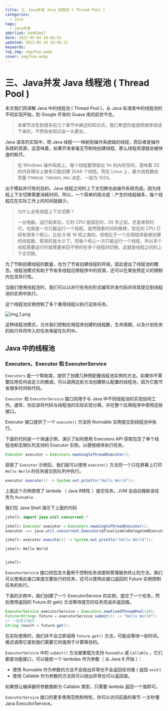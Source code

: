 ```yaml
---
title: 三、Java并发 Java 线程池 ( Thread Pool )
categories:
  - Java
tags:
  - Java并发
abbrlink: bd483eb7
date: 2022-05-04 18:46:53
updated: 2022-05-18 18:46:12
keywords:
top_img: img/hzw.webp
cover: img/hzw.webp
---
```


# 三、Java并发 Java 线程池 ( Thread Pool ) 

本文我们将讲解 Java 中的线程池 ( Thread Pool )，从 Java 标准库中的线程池的不同实现开始，到 Google 开发的 Guava 库的前世今生。

> 本章节涉及到很多前几个章节中阐述的知识点。我们希望你是按照顺序阅读下来的，不然有些知识会一头雾水。

Java 语言的实现中，把 Java 线程一一映射到操作系统级的线程，而后者是操作系统的资源，这意味着，如果开发者毫无节制地创建线程，那么线程资源就会被快速的耗尽。

> 在 Windows 操作系统上，每个线程要预留出 1m 的内存空间，意味着 2G 的内存理论上做多只能创建 2048 个线程。而在 Linux 上，最大线程数由常量 `PTHREAD_THREADS_MAX` 决定，一般为 1024。

出于模拟并行性的目的，Java 线程之间的上下文切换也由操作系统完成。因为线程上下文切换需要消耗时间，所以，一个简单的观点是：产生的线程越多，每个线程花在实际工作上的时间就越少。

> 为什么会有线程上下文切换？
>
> 一台电脑，运行起来后，它的 CPU 是固定的，05 年之前，还是单核时代，也就是一次只能运行一个线程，虽然随着时间的推移，现在的 CPU 已经有很多个核心，比如 8 核 16 核之类的。但相比于一个应用程序能够创建的线程数，那真的是太少了。而每个核心一次只能运行一个线程，所以多个线程需要运行时就需要来回不停的在多个线程间切换，这就是线程之间的上下文切换。

为了节制创建线程的数量，也为了节省创建线程的开销，因此提出了线程池的概念。线程池模式有助于节省多线程应用程序中的资源，还可以在某些预定义的限制内包含并行性。

当我们使用线程池时，我们可以以并行任务的形式编写并发代码并将其提交到线程池的实例中执行。

这个线程池实例控制了多个重用线程以执行这些任务。

![img_1.png](https://s3.bmp.ovh/imgs/2022/05/04/4e8bcdf1df3e7006.png)

这种线程池模式，允许我们控制应用程序创建的线程数，生命周期，以及计划任务的执行并将传入的任务保留在队列中。

## Java 中的线程池

### Executors、Executor 和 ExecutorService

`Executors` 是一个帮助类，提供了创建几种预配置线程池实例的方法。如果你不需要应用任何自定义的微调，可以调用这些方法创建默认配置的线程池，因为它能节省很多时间和代码。

`Executor` 和 `ExecutorService` 接口则用于与 Java 中不同线程池的实现协同工作。通常，你应该将代码与线程池的实际实现分离，并在整个应用程序中使用这些接口。

Executor 接口提供了一个 `execute()` 方法将 Runnable 实例提交到线程池中执行。

下面的代码是一个快速示例，演示了如何使用 Executors API 获取包含了单个线程池和无限队列支持的 Executor 实例，以便按顺序执行任务。

```java
Executor executor = Executors.newSingleThreadExecutor();
```

获取了 `Executor` 示例后，我们就可以使用 `execute()` 方法将一个只在屏幕上打印 `Hello World` 的任务提交到队列中执行。

```java
executor.execute(() -> System.out.println("Hello World"));
```

上面这个示例使用了 lambda （ Java 8特性 ）提交任务，JVM 会自动推断该任务为 `Runnable`

我们在 Java Shell 演示下上面的代码

```java
jshell> import java.util.concurrent.*

jshell> Executor executor = Executors.newSingleThreadExecutor();
executor ==> java.util.concurrent.Executors$FinalizableDelegatedExecutorService@1e127982

jshell> executor.execute(() -> System.out.println("Hello World"));

jshell> Hello World


jshell> 
```

`ExecutorService` 接口则包含大量用于控制任务进度和管理服务终止的方法。我们可以使用此接口来提交要执行的任务，还可以使用此接口返回的 Future 实例控制任务的执行。

下面的示例中，我们创建了一个 ExecutorService 的实例，提交了一个任务，然后使用返回的 Future 的 get() 方法等待提交的任务完成并返回值。

```java
ExecutorService executorService = Executors.newFixedThreadPool(10);
Future<String> future = executorService.submit(() -> "Hello World");
// 一些其它操作
String result = future.get();
```

在实际使用时，我们并不会立即调用 `future.get()` 方法，可能会等待一些时间，推迟调用它直到我们需要它的值用于计算等目的。

`ExecutorService` 中的 `submit()` 方法被重载为支持 `Runnable` 或 `Callable` ，它们都是功能接口，可以接收一个 lambdas 作为参数（ 从 Java 8 开始 ）：

- 使用 Runnable 作为参数的方法不会抛出异常也不会返回任何值 ( 返回 `void` )
- 使用 Callable 作为参数的方法则可以抛出异常也可以返回值。

如果想让编译器将参数推断为 Callable 类型，只需要 lambda 返回一个值即可。

`ExecutorService` 接口的更多使用范例和特性，你可以访问前面的章节 一文秒懂 Java ExecutorService。